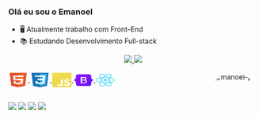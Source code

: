 ### Olá eu sou o Emanoel

- 🖥️ Atualmente trabalho com Front-End
- 📚 Estudando Desenvolvimento Full-stack
<div align="center">
  <a href="https://github.com/emanoelprogbr">
  <img height="160em" src="https://github-readme-stats.vercel.app/api?username=emanoelprogbr&show_icons=true&theme=monokai&include_all_commits=true&count_private=true&"/>
  <img height="160em" src="https://github-readme-stats.vercel.app/api/top-langs/?username=emanoelprogbr&layout=compact&langs_count=7&theme=monokai"/>
</div>
<div style="display: inline_block"><br>
  <img align="center" alt="Emanoel-HTML" height="30" width="40" src="https://raw.githubusercontent.com/devicons/devicon/master/icons/html5/html5-original.svg">
  <img align="center" alt="Emanoel-CSS" height="30" width="40" src="https://raw.githubusercontent.com/devicons/devicon/master/icons/css3/css3-original.svg">
  <img align="center" alt="Emanoel-Js" height="30" width="40" src="https://raw.githubusercontent.com/devicons/devicon/master/icons/javascript/javascript-plain.svg">
  <img align="center" alt="Emanoel-Bootstrap" height="30" width="40" src="https://raw.githubusercontent.com/devicons/devicon/master/icons/bootstrap/bootstrap-original.svg">
  <img align="center" alt="Emanoel-React" height="30" width="40" src="https://raw.githubusercontent.com/devicons/devicon/master/icons/react/react-original.svg">
  <img align="right" alt="Emanoel-pic" height="170" style="border-radius:50px;" src="https://static.wikia.nocookie.net/kimetsu-no-yaiba/images/c/c2/Zenitsu_colored_body_3.png/revision/latest?cb=20200121221954?width=676&height=676">
</div>
  
  ##
  
  <div> 
  <a href="https://instagram.com/emanoelpk1" target="_blank"><img src="https://img.shields.io/badge/-Instagram-%23E4405F?style=for-the-badge&logo=instagram&logoColor=white" target="_blank"></a>
  <a href = "mailto:emanoel.ionah@gmail.com"><img src="https://img.shields.io/badge/Gmail-D14836?style=for-the-badge&logo=gmail&logoColor=white" target="_blank"></a>
  <a href="https://www.linkedin.com/in/emanoel-silva-prog/" target="_blank"><img src="https://img.shields.io/badge/-LinkedIn-%230077B5?style=for-the-badge&logo=linkedin&logoColor=white" target="_blank"></a> 
  <a href="https://twitter.com/emanoelpk1" target="_blank"><img src="https://img.shields.io/badge/Twitter-1DA1F2?style=for-the-badge&logo=twitter&logoColor=white" target="_blank"></a>   

  
 
</div>
